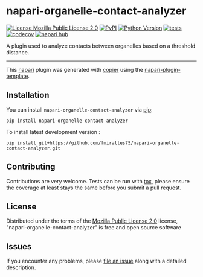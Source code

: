 # napari-organelle-contact-analyzer

[![License Mozilla Public License 2.0](https://img.shields.io/pypi/l/napari-organelle-contact-analyzer.svg?color=green)](https://github.com/fmiralles75/napari-organelle-contact-analyzer/raw/main/LICENSE)
[![PyPI](https://img.shields.io/pypi/v/napari-organelle-contact-analyzer.svg?color=green)](https://pypi.org/project/napari-organelle-contact-analyzer)
[![Python Version](https://img.shields.io/pypi/pyversions/napari-organelle-contact-analyzer.svg?color=green)](https://python.org)
[![tests](https://github.com/fmiralles75/napari-organelle-contact-analyzer/workflows/tests/badge.svg)](https://github.com/fmiralles75/napari-organelle-contact-analyzer/actions)
[![codecov](https://codecov.io/gh/fmiralles75/napari-organelle-contact-analyzer/branch/main/graph/badge.svg)](https://codecov.io/gh/fmiralles75/napari-organelle-contact-analyzer)
[![napari hub](https://img.shields.io/endpoint?url=https://api.napari-hub.org/shields/napari-organelle-contact-analyzer)](https://napari-hub.org/plugins/napari-organelle-contact-analyzer)

A plugin used to analyze contacts between organelles based on a threshold distance.

----------------------------------

This [napari] plugin was generated with [copier] using the [napari-plugin-template].

<!--
Don't miss the full getting started guide to set up your new package:
https://github.com/napari/napari-plugin-template#getting-started

and review the napari docs for plugin developers:
https://napari.org/stable/plugins/index.html
-->

## Installation

You can install `napari-organelle-contact-analyzer` via [pip]:

    pip install napari-organelle-contact-analyzer



To install latest development version :

    pip install git+https://github.com/fmiralles75/napari-organelle-contact-analyzer.git


## Contributing

Contributions are very welcome. Tests can be run with [tox], please ensure
the coverage at least stays the same before you submit a pull request.

## License

Distributed under the terms of the [Mozilla Public License 2.0] license,
"napari-organelle-contact-analyzer" is free and open source software

## Issues

If you encounter any problems, please [file an issue] along with a detailed description.

[napari]: https://github.com/napari/napari
[copier]: https://copier.readthedocs.io/en/stable/
[@napari]: https://github.com/napari
[MIT]: http://opensource.org/licenses/MIT
[BSD-3]: http://opensource.org/licenses/BSD-3-Clause
[GNU GPL v3.0]: http://www.gnu.org/licenses/gpl-3.0.txt
[GNU LGPL v3.0]: http://www.gnu.org/licenses/lgpl-3.0.txt
[Apache Software License 2.0]: http://www.apache.org/licenses/LICENSE-2.0
[Mozilla Public License 2.0]: https://www.mozilla.org/media/MPL/2.0/index.txt
[napari-plugin-template]: https://github.com/napari/napari-plugin-template

[file an issue]: https://github.com/fmiralles75/napari-organelle-contact-analyzer/issues

[napari]: https://github.com/napari/napari
[tox]: https://tox.readthedocs.io/en/latest/
[pip]: https://pypi.org/project/pip/
[PyPI]: https://pypi.org/
